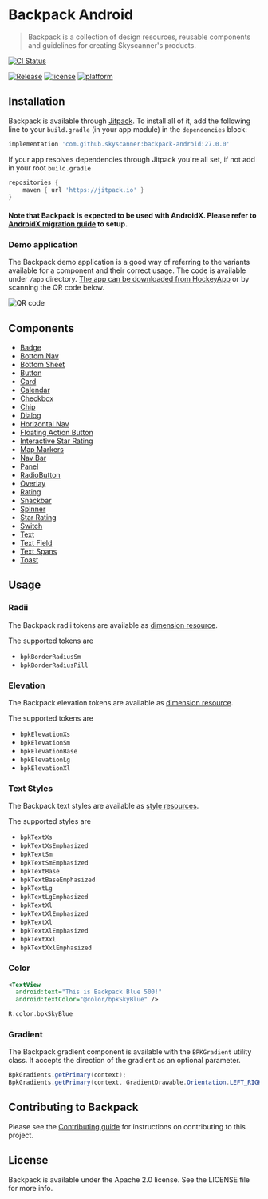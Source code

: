 # Backpack Android

> Backpack is a collection of design resources, reusable components and guidelines for creating Skyscanner's products.

[![CI Status](https://github.com/Skyscanner/backpack-android/workflows/CI/badge.svg)](https://github.com/Skyscanner/backpack-android/actions)

[![Release](https://jitpack.io/v/skyscanner/backpack-android.svg)](https://jitpack.io/#skyscanner/backpack-android)
[![license](https://img.shields.io/github/license/Skyscanner/backpack-android.svg)](https://github.com/Skyscanner/backpack-android)
[![platform](https://img.shields.io/badge/platform-android-green.svg)](https://github.com/Skyscanner/backpack-android)

## Installation

Backpack is available through [Jitpack](https://jitpack.io/#Skyscanner/backpack-android). To install
all of it, add the following line to your `build.gradle` (in your app module) in the `dependencies` block:

```gradle
implementation 'com.github.skyscanner:backpack-android:27.0.0'
```

If your app resolves dependencies through Jitpack you're all set, if not add in your root `build.gradle`

```gradle
repositories {
    maven { url 'https://jitpack.io' }
}
```
#### Note that Backpack is expected to be used with AndroidX. Please refer to [AndroidX migration guide](https://developer.android.com/jetpack/androidx/migrate) to setup.

### Demo application
The Backpack demo application is a good way of referring to the variants available for a component and their correct usage. The code is available under `/app` directory. [The app can be downloaded from HockeyApp](https://rink.hockeyapp.net/apps/dbf61ff1e7e245ddad0bd92ac24a85e1/app_versions/1) or by scanning the QR code below.

![QR code](https://chart.googleapis.com/chart?cht=qr&chl=https%3A%2F%2Frink.hockeyapp.net%2Fapps%2Fdbf61ff1e7e245ddad0bd92ac24a85e1%2Fapp_versions%2F1&chs=256x256)

## Components

* [Badge](docs/Badge/README.md)
* [Bottom Nav](docs/BottomNav/README.md)
* [Bottom Sheet](docs/BottomSheet/README.md)
* [Button](docs/Button/README.md)
* [Card](docs/Card/README.md)
* [Calendar](docs/Calendar/README.md)
* [Checkbox](docs/Checkbox/README.md)
* [Chip](docs/Chip/README.md)
* [Dialog](docs/Dialog/README.md)
* [Horizontal Nav](docs/HorizontalNav/README.md)
* [Floating Action Button](docs/FloatingActionButton/README.md)
* [Interactive Star Rating](docs/InteractiveStarRating/README.md)
* [Map Markers](docs/Maps/README.md)
* [Nav Bar](docs/NavBar/README.md)
* [Panel](docs/Panel/README.md)
* [RadioButton](docs/RadioButton/README.md)
* [Overlay](docs/Overlay/README.md)
* [Rating](docs/Rating/README.md)
* [Snackbar](docs/Snackbar/README.md)
* [Spinner](docs/Spinner/README.md)
* [Star Rating](docs/StarRating/README.md)
* [Switch](docs/Switch/README.md)
* [Text](docs/Text/README.md)
* [Text Field](docs/TextField/README.md)
* [Text Spans](docs/TextSpans/README.md)
* [Toast](docs/Toast/README.md)

## Usage

### Radii

The Backpack radii tokens are available as [dimension resource](Backpack/src/main/res/values/backpack.radii.xml).

The supported tokens are

+ `bpkBorderRadiusSm`
+ `bpkBorderRadiusPill`

### Elevation

The Backpack elevation tokens are available as [dimension resource](Backpack/src/main/res/values/backpack.elevation.xml).

The supported tokens are

+ `bpkElevationXs`
+ `bpkElevationSm`
+ `bpkElevationBase`
+ `bpkElevationLg`
+ `bpkElevationXl`

### Text Styles

The Backpack text styles are available as [style resources](Backpack/src/main/res/values/backpack.text.xml).

The supported styles are

+ `bpkTextXs`
+ `bpkTextXsEmphasized`
+ `bpkTextSm`
+ `bpkTextSmEmphasized`
+ `bpkTextBase`
+ `bpkTextBaseEmphasized`
+ `bpkTextLg`
+ `bpkTextLgEmphasized`
+ `bpkTextXl`
+ `bpkTextXlEmphasized`
+ `bpkTextXl`
+ `bpkTextXlEmphasized`
+ `bpkTextXxl`
+ `bpkTextXxlEmphasized`

### Color
```xml
<TextView
  android:text="This is Backpack Blue 500!"
  android:textColor="@color/bpkSkyBlue" />
```

```kotlin
R.color.bpkSkyBlue
```
### Gradient

The Backpack gradient component is available with the `BPKGradient` utility class. It accepts the direction of the gradient as an optional parameter.

```java
BpkGradients.getPrimary(context);
BpkGradients.getPrimary(context, GradientDrawable.Orientation.LEFT_RIGHT);
```

## Contributing to Backpack

Please see the [Contributing guide][0] for instructions on contributing to this project.

## License

Backpack is available under the Apache 2.0 license. See the LICENSE file for more info.

[0]: CONTRIBUTING.md
